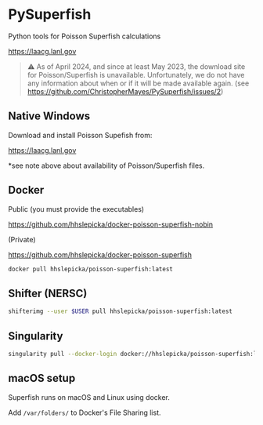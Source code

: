 # PySuperfish
Python tools for Poisson Superfish calculations

https://laacg.lanl.gov

> :warning: As of April 2024, and since at least May 2023, the download site for
Poisson/Superfish is unavailable. Unfortunately, we do not have any information
about when or if it will be made available again. (see https://github.com/ChristopherMayes/PySuperfish/issues/2)

## Native Windows

Download and install Poisson Supefish from:

https://laacg.lanl.gov

*see note above about availability of Poisson/Superfish files.

## Docker 

Public (you must provide the executables)

https://github.com/hhslepicka/docker-poisson-superfish-nobin

(Private)

https://github.com/hhslepicka/docker-poisson-superfish

```bash
docker pull hhslepicka/poisson-superfish:latest
```

## Shifter (NERSC)

```bash
shifterimg --user $USER pull hhslepicka/poisson-superfish:latest
```


## Singularity

```bash
singularity pull --docker-login docker://hhslepicka/poisson-superfish:latest
```

## macOS setup

Superfish runs on macOS and Linux using docker.

Add `/var/folders/` to Docker's File Sharing list. 

